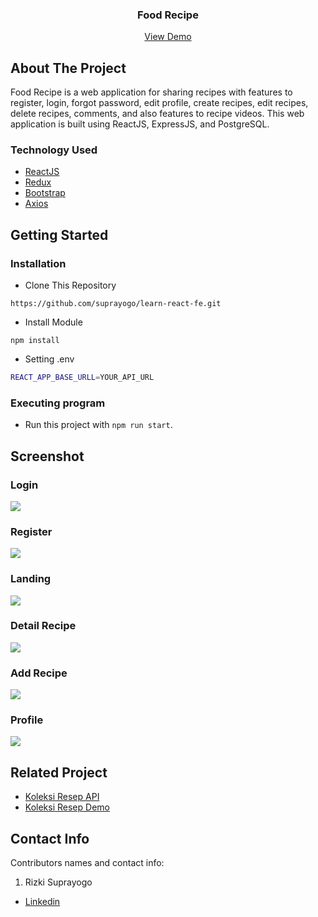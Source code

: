 
<h3 align="center">Food Recipe</h3>
<p align="center">
  <a href="https://rizki-suprayogo-learn-react-fe.vercel.app/">View Demo</a>
</p>

<!-- ABOUT THE PROJECT -->
## About The Project

Food Recipe is a web application for sharing recipes with features to register, login, forgot password, edit profile, create recipes, edit recipes, delete recipes, comments, and also features to  recipe videos. This web application is built using ReactJS, ExpressJS, and PostgreSQL.

### Technology Used
- [ReactJS](https://reactjs.org/)
- [Redux](https://redux.js.org/)
- [Bootstrap](https://getbootstrap.com/)
- [Axios](https://github.com/axios/axios)

 
<!-- GETTING STARTED -->
## Getting Started

### Installation
- Clone This Repository

`https://github.com/suprayogo/learn-react-fe.git`

- Install Module

`npm install`

- Setting .env

```bash
REACT_APP_BASE_URLL=YOUR_API_URL
```

### Executing program

- Run this project with `npm run start`.

<!-- SCREENSHOT -->
## Screenshot

### Login
<img src="./readme/ss-login.jpg" />

### Register
<img src="./readme/ss-register.jpg" />

### Landing
<img src="./readme/ss-landing.jpg" />


### Detail Recipe
<img src="./readme/ss-detail.jpg" />


### Add Recipe
<img src="./readme/ss-add.jpg" />


### Profile
<img src="./readme/ss-profile.jpg" />

<!-- RELATED PROJECT -->
## Related Project

- [Koleksi Resep API](https://github.com/suprayogo/pijar-food-be-new)
- [Koleksi Resep Demo](https://rizki-suprayogo-learn-react-fe.vercel.app/)

<!-- CONTACT INFO -->
## Contact Info

Contributors names and contact info:

1. Rizki Suprayogo

- [Linkedin](https://www.linkedin.com/in/rizki-suprayogo/)


